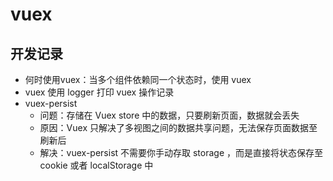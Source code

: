 # vuex

## 开发记录

- 何时使用vuex：当多个组件依赖同一个状态时，使用 vuex
- vuex 使用 logger 打印 vuex 操作记录
- vuex-persist
  - 问题：存储在 Vuex store 中的数据，只要刷新页面，数据就会丢失
  - 原因：Vuex 只解决了多视图之间的数据共享问题，无法保存页面数据至刷新后
  - 解决：vuex-persist 不需要你手动存取 storage ，而是直接将状态保存至 cookie 或者 localStorage 中
